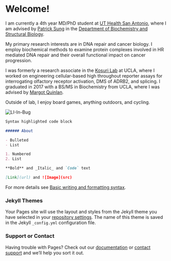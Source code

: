 # **Welcome!** 

I am currently a 4th year MD/PhD student at [UT Health San Antonio](https://www.uthscsa.edu/academics/biomedical-sciences/programs/md-phd), where I am advised by [Patrick Sung](https://directory.uthscsa.edu/academics/profile/sungp) in the [Department of Biochemistry and Structural Biology](https://lsom.uthscsa.edu/biochemistry). 

My primary research interests are in DNA repair and cancer biology. I employ biochemical methods to examine protein complexes involved in HR mediated DNA repair and their overall functional impact on cancer progression.

I was formerly a research associate in the [Kosuri Lab](http://www.kosurilab.org/) at UCLA, where I worked on engineering cellular-based high throughout reporter assays for interrogating olfactory receptor activation, DMS of ADRB2, and splicing. I graduated in 2017 with a BS/MS in Biochemistry from UCLA, where I was advised by [Margot Quinlan](http://www.biochemistry.ucla.edu/Faculty/Quinlan/quinlanLab/). 

Outside of lab, I enjoy board games, anything outdoors, and cycling.

![LI-In-Bug](https://www.linkedin.com/in/jeff-wang-ucla/)


```markdown
Syntax highlighted code block

###### About

- Bulleted
- List

1. Numbered
2. List

**Bold** and _Italic_ and `Code` text

[Link](url) and ![Image](src)
```

For more details see [Basic writing and formatting syntax](https://docs.github.com/en/github/writing-on-github/getting-started-with-writing-and-formatting-on-github/basic-writing-and-formatting-syntax).

### Jekyll Themes

Your Pages site will use the layout and styles from the Jekyll theme you have selected in your [repository settings](https://github.com/jeffwang1001/jeffwang1001.github.io/settings/pages). The name of this theme is saved in the Jekyll `_config.yml` configuration file.

### Support or Contact

Having trouble with Pages? Check out our [documentation](https://docs.github.com/categories/github-pages-basics/) or [contact support](https://support.github.com/contact) and we’ll help you sort it out.
